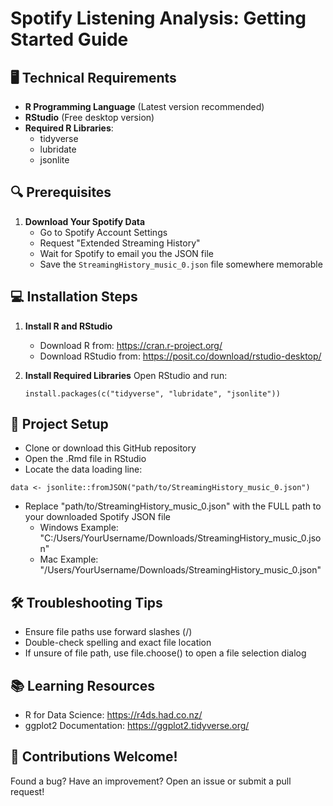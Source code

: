 # Spotify Listening Analysis: Getting Started Guide

## 🖥️ Technical Requirements
- **R Programming Language** (Latest version recommended)
- **RStudio** (Free desktop version)
- **Required R Libraries**:
  - tidyverse
  - lubridate
  - jsonlite

## 🔍 Prerequisites
1. **Download Your Spotify Data**
   - Go to Spotify Account Settings
   - Request "Extended Streaming History"
   - Wait for Spotify to email you the JSON file
   - Save the `StreamingHistory_music_0.json` file somewhere memorable

## 💻 Installation Steps
1. **Install R and RStudio**
   - Download R from: https://cran.r-project.org/
   - Download RStudio from: https://posit.co/download/rstudio-desktop/

2. **Install Required Libraries**
   Open RStudio and run:
   ```
   install.packages(c("tidyverse", "lubridate", "jsonlite"))
   ```
## 🚀 Project Setup
  - Clone or download this GitHub repository
  - Open the .Rmd file in RStudio
  - Locate the data loading line:
   ```
   data <- jsonlite::fromJSON("path/to/StreamingHistory_music_0.json")
   ```
  - Replace "path/to/StreamingHistory_music_0.json" with the FULL path to your downloaded Spotify JSON file
    - Windows Example: "C:/Users/YourUsername/Downloads/StreamingHistory_music_0.json"
    - Mac Example: "/Users/YourUsername/Downloads/StreamingHistory_music_0.json"

## 🛠️ Troubleshooting Tips
  - Ensure file paths use forward slashes (/)
  - Double-check spelling and exact file location
  - If unsure of file path, use file.choose() to open a file selection dialog

## 📚 Learning Resources
  - R for Data Science: https://r4ds.had.co.nz/
  - ggplot2 Documentation: https://ggplot2.tidyverse.org/

## 🤝 Contributions Welcome!
Found a bug? Have an improvement? Open an issue or submit a pull request!
